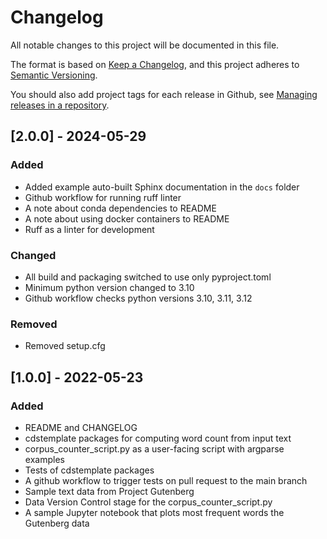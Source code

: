 # Changelog
All notable changes to this project will be documented in this file.

The format is based on [Keep a Changelog](https://keepachangelog.com/en/1.0.0/),
and this project adheres to [Semantic Versioning](https://semver.org/spec/v2.0.0.html).

You should also add project tags for each release in Github, see [Managing releases in a repository](https://docs.github.com/en/repositories/releasing-projects-on-github/managing-releases-in-a-repository).

## [2.0.0] - 2024-05-29
### Added
- Added example auto-built Sphinx documentation in the `docs` folder
- Github workflow for running ruff linter
- A note about conda dependencies to README
- A note about using docker containers to README
- Ruff as a linter for development
### Changed
- All build and packaging switched to use only pyproject.toml
- Minimum python version changed to 3.10
- Github workflow checks python versions 3.10, 3.11, 3.12
### Removed
- Removed setup.cfg

## [1.0.0] - 2022-05-23
### Added
- README and CHANGELOG
- cdstemplate packages for computing word count from input text
- corpus_counter_script.py as a user-facing script with argparse examples
- Tests of cdstemplate packages
- A github workflow to trigger tests on pull request to the main branch
- Sample text data from Project Gutenberg
- Data Version Control stage for the corpus_counter_script.py
- A sample Jupyter notebook that plots most frequent words the Gutenberg data

